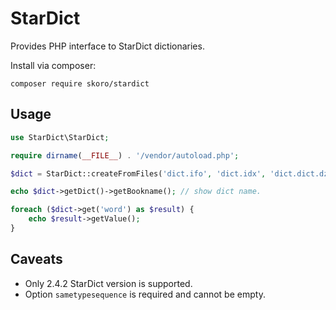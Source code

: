 # StarDict
Provides PHP interface to StarDict dictionaries.

Install via composer:
```
composer require skoro/stardict
```

## Usage

```php
use StarDict\StarDict;

require dirname(__FILE__) . '/vendor/autoload.php';

$dict = StarDict::createFromFiles('dict.ifo', 'dict.idx', 'dict.dict.dz');

echo $dict->getDict()->getBookname(); // show dict name.

foreach ($dict->get('word') as $result) {
    echo $result->getValue();
}
```

## Caveats

- Only 2.4.2 StarDict version is supported.
- Option `sametypesequence` is required and cannot be empty.
